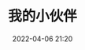 ---
layout: links
title: 我的小伙伴
date: 2022-04-06 21:20
keywords: 链接
description: jenny的伙伴
comments: true
links:
  - url: https://zhaostico.gitee.io/
    avatar: https://cdn.jsdelivr.net/gh/YunYouJun/yunyoujun.github.io/images/avatar.jpg
    name: STico
    blog: STico's Blog
    desc: All at sea.
    color: "#0078e7" # 代表色
    email: # 非必须
placeholder: 还没想好说些什么 # 默认对友链的描述
tip: 友链加载中...如失败请刷新重试
---
